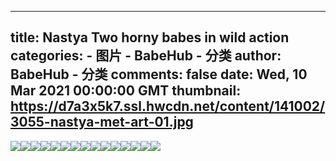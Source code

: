 
---
title: Nastya Two horny babes in wild action
categories: 
    - 图片
    - BabeHub - 分类
author: BabeHub - 分类
comments: false
date: Wed, 10 Mar 2021 00:00:00 GMT
thumbnail: https://d7a3x5k7.ssl.hwcdn.net/content/141002/3055-nastya-met-art-01.jpg
---

<div>   
<img src="https://d7a3x5k7.ssl.hwcdn.net/content/141002/3055-nastya-met-art-01.jpg" referrerpolicy="no-referrer"><img src="https://d7a3x5k7.ssl.hwcdn.net/content/141002/3055-nastya-met-art-02.jpg" referrerpolicy="no-referrer"><img src="https://d7a3x5k7.ssl.hwcdn.net/content/141002/3055-nastya-met-art-03.jpg" referrerpolicy="no-referrer"><img src="https://d7a3x5k7.ssl.hwcdn.net/content/141002/3055-nastya-met-art-04.jpg" referrerpolicy="no-referrer"><img src="https://d7a3x5k7.ssl.hwcdn.net/content/141002/3055-nastya-met-art-05.jpg" referrerpolicy="no-referrer"><img src="https://d7a3x5k7.ssl.hwcdn.net/content/141002/3055-nastya-met-art-06.jpg" referrerpolicy="no-referrer"><img src="https://d7a3x5k7.ssl.hwcdn.net/content/141002/3055-nastya-met-art-07.jpg" referrerpolicy="no-referrer"><img src="https://d7a3x5k7.ssl.hwcdn.net/content/141002/3055-nastya-met-art-08.jpg" referrerpolicy="no-referrer"><img src="https://d7a3x5k7.ssl.hwcdn.net/content/141002/3055-nastya-met-art-09.jpg" referrerpolicy="no-referrer"><img src="https://d7a3x5k7.ssl.hwcdn.net/content/141002/3055-nastya-met-art-10.jpg" referrerpolicy="no-referrer"><img src="https://d7a3x5k7.ssl.hwcdn.net/content/141002/3055-nastya-met-art-11.jpg" referrerpolicy="no-referrer"><img src="https://d7a3x5k7.ssl.hwcdn.net/content/141002/3055-nastya-met-art-12.jpg" referrerpolicy="no-referrer"><img src="https://d7a3x5k7.ssl.hwcdn.net/content/141002/3055-nastya-met-art-13.jpg" referrerpolicy="no-referrer"><img src="https://d7a3x5k7.ssl.hwcdn.net/content/141002/3055-nastya-met-art-14.jpg" referrerpolicy="no-referrer"><img src="https://d7a3x5k7.ssl.hwcdn.net/content/141002/3055-nastya-met-art-15.jpg" referrerpolicy="no-referrer">  
</div>
            